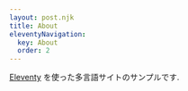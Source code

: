 ```yaml
---
layout: post.njk
title: About
eleventyNavigation:
  key: About
  order: 2
---
```


[Eleventy](https://www.11ty.dev) を使った多言語サイトのサンプルです.
